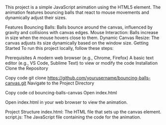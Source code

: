 
This project is a simple JavaScript animation using the HTML5 <canvas> element. The animation features bouncing balls that react to mouse movements and dynamically adjust their sizes.

Features
Bouncing Balls: Balls bounce around the canvas, influenced by gravity and collisions with canvas edges.
Mouse Interaction: Balls increase in size when the mouse hovers close to them.
Dynamic Canvas Resize: The canvas adjusts its size dynamically based on the window size.
Getting Started
To run this project locally, follow these steps:

Prerequisites
A modern web browser (e.g., Chrome, Firefox)
A basic text editor (e.g., VS Code, Sublime Text) to view or modify the code
Installation
Clone the Repository


Copy code
git clone https://github.com/yourusername/bouncing-balls-canvas.git
Navigate to the Project Directory


Copy code
cd bouncing-balls-canvas
Open index.html

Open index.html in your web browser to view the animation.

Project Structure
index.html: The HTML file that sets up the canvas element.
script.js: The JavaScript file containing the code for the animation.
